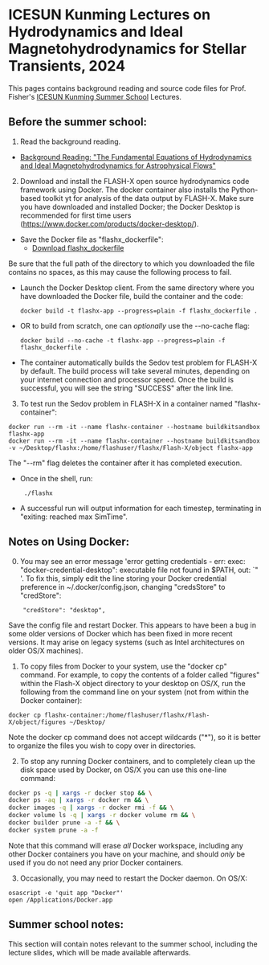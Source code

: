 # ICESUN Kunming Lectures on Hydrodynamics and Ideal Magnetohydrodynamics for Stellar Transients, 2024

This pages contains background reading and source code files for Prof. Fisher's [ICESUN Kunming Summer School](https://stellar-explosion2024.casconf.cn/) Lectures.

## Before the summer school:

1. Read the background reading.
- [Background Reading: "The Fundamental Equations of Hydrodynamics and Ideal Magnetohydrodynamics for Astrophysical Flows"](./hydro_equation_derivation.pdf)

2. Download and install the FLASH-X open source hydrodynamics code framework using Docker. The docker container also installs the Python-based toolkit yt for analysis of the data output by FLASH-X. Make sure you have downloaded and installed Docker; the Docker Desktop is recommended for first time users (https://www.docker.com/products/docker-desktop/).

- Save the Docker file as "flashx_dockerfile":
  - [Download flashx_dockerfile](https://raw.githubusercontent.com/rtfisher/summerschool_lectures/main/flashx_dockerfile)

Be sure that the full path of the directory to which you downloaded the file contains no spaces, as this may cause the following process to fail.
- Launch the Docker Desktop client. From the same directory where you have downloaded the Docker file, build the container and the code:
  <br>
  ```
  docker build -t flashx-app --progress=plain -f flashx_dockerfile .
  ```
- OR to build from scratch, one can _optionally_ use the --no-cache flag:
  <br>
  ```
  docker build --no-cache -t flashx-app --progress=plain -f flashx_dockerfile .
  ```
- The container automatically builds the Sedov test problem for FLASH-X by default. The build process will take several minutes, depending on your internet connection and processor speed. Once the build is successful, you will see the string "SUCCESS" after the link line.
  
3. To test run the Sedov problem in FLASH-X in a container named "flashx-container":
 ```  
 docker run --rm -it --name flashx-container --hostname buildkitsandbox flashx-app
 docker run --rm -it --name flashx-container --hostname buildkitsandbox -v ~/Desktop/flashx:/home/flashuser/flashx/Flash-X/object flashx-app

```
The "--rm" flag deletes the container after it has completed execution.
- Once in the shell, run:
  ```
   ./flashx
  ```
- A successful run will output information for each timestep, terminating in "exiting: reached max SimTime". 

## Notes on Using Docker:

0. You may see an error message 'error getting credentials - err: exec: "docker-credential-desktop": executable file not found in $PATH, out: `" '. To fix this, simply edit the line storing your Docker credential preference in ~/.docker/config.json, changing "credsStore" to "credStore":

```
    "credStore": "desktop",
```

Save the config file and restart Docker. This appears to have been a bug in some older versions of Docker which has been fixed in more recent versions. It may arise on legacy systems (such as Intel architectures on older OS/X machines).


1. To copy files from Docker to your system, use the "docker cp" command. For example, to copy the contents of a folder called "figures" within the Flash-X object directory to your desktop on OS/X, run the following from the command line on your system (not from within the Docker container): 
```
docker cp flashx-container:/home/flashuser/flashx/Flash-X/object/figures ~/Desktop/
```
Note the docker cp command does not accept wildcards ("*"), so it is better to organize the files you wish to copy over in directories.

2. To stop any running Docker containers, and to completely clean up the disk space used by Docker, on OS/X you can use this one-line command:

```sh
docker ps -q | xargs -r docker stop && \
docker ps -aq | xargs -r docker rm && \
docker images -q | xargs -r docker rmi -f && \
docker volume ls -q | xargs -r docker volume rm && \
docker builder prune -a -f && \
docker system prune -a -f
```
Note that this command will erase _all_ Docker workspace, including any other Docker containers you have on your machine, and should _only_ be used if you do not need any prior Docker containers.

3. Occasionally, you may need to restart the Docker daemon. On OS/X:
```
osascript -e 'quit app "Docker"'
open /Applications/Docker.app
```





## Summer school notes:

This section will contain notes relevant to the summer school, including the lecture slides, which will be made available afterwards.

